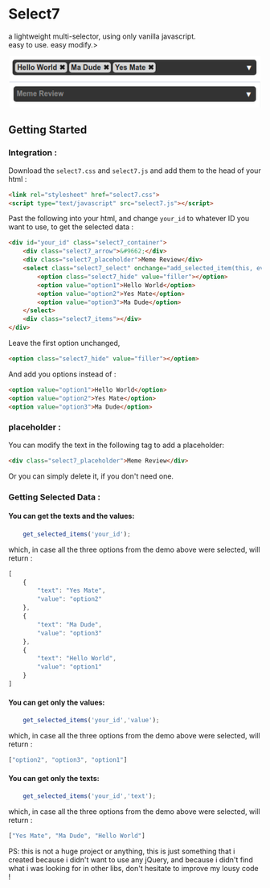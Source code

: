 # Select7
a lightweight multi-selector, using only vanilla javascript.<br>
easy to use. easy modify.><br>
<div style="text-align: center;">
<img src="preview/img1.png" style="width:500px;"><br>
<img src="preview/img2.png" style="width:500px;"><br>
</div>

## Getting Started
### Integration :
Download the `select7.css` and `select7.js` and add them to the head of your html :
```html  
<link rel="stylesheet" href="select7.css">
<script type="text/javascript" src="select7.js"></script>
```
Past the following into your html, and change `your_id` to whatever ID you want to use, to get the selected data :
```html
<div id="your_id" class="select7_container">
    <div class="select7_arrow">&#9662;</div>
    <div class="select7_placeholder">Meme Review</div>
    <select class="select7_select" onchange="add_selected_item(this, event);">
        <option class="select7_hide" value="filler"></option>
        <option value="option1">Hello World</option>
        <option value="option2">Yes Mate</option>
        <option value="option3">Ma Dude</option>
    </select>
    <div class="select7_items"></div>
</div>
```

Leave the first option unchanged,
```html
<option class="select7_hide" value="filler"></option>
```

And add you options instead of :
```html
<option value="option1">Hello World</option>
<option value="option2">Yes Mate</option>
<option value="option3">Ma Dude</option>
```

### placeholder : 
You can modify the text in the following tag to add a placeholder:

```html 
<div class="select7_placeholder">Meme Review</div>
```

Or you can simply delete it, if you don't need one.

### Getting Selected Data :
#### You can get the texts and the values:

```javascript
    get_selected_items('your_id');
```

which, in case all the three options from the demo above were selected, will return : 
```javascript
[
    {
        "text": "Yes Mate", 
        "value": "option2"
    },
    {
        "text": "Ma Dude", 
        "value": "option3"
    },
    {
        "text": "Hello World", 
        "value": "option1"
    }
]
```

#### You can get only the values:
```javascript
    get_selected_items('your_id','value');
```

which, in case all the three options from the demo above were selected, will return : 
```javascript
["option2", "option3", "option1"]
```

#### You can get only the texts:
```javascript
    get_selected_items('your_id','text');
```

which, in case all the three options from the demo above were selected, will return : 
```javascript
["Yes Mate", "Ma Dude", "Hello World"]
```

PS: this is not a huge project or anything, this is just something that i created because i didn't want to use any jQuery, and because i didn't find what i was looking for in other libs, don't hesitate to improve my lousy code !
